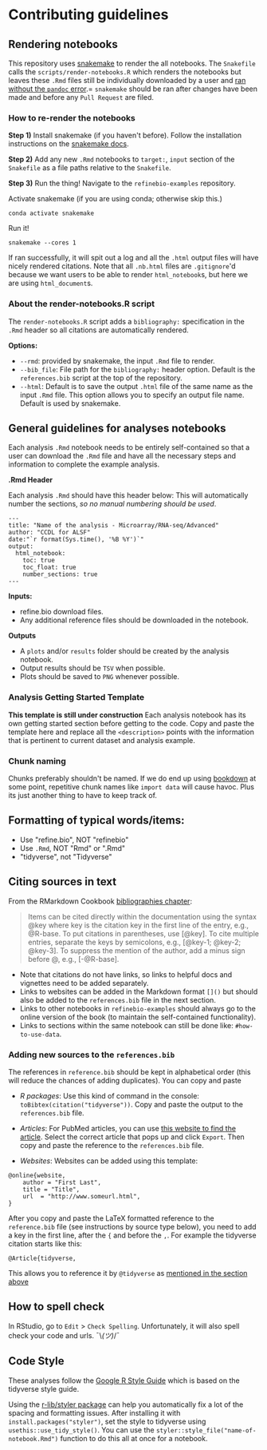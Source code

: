 
# Contributing guidelines

## Rendering notebooks

This repository uses [snakemake](https://snakemake.readthedocs.io/en/stable/getting_started/installation.html) to render the all notebooks.
The `Snakefile` calls the `scripts/render-notebooks.R` which renders the notebooks but leaves these `.Rmd` files still be individually downloaded by a user and [ran without the `pandoc` error](https://github.com/AlexsLemonade/refinebio-examples/pull/148#issuecomment-669170681).=
`snakemake` should be ran after changes have been made and before any `Pull Request` are filed.

### How to re-render the notebooks

**Step 1)** Install snakemake (if you haven't before).
Follow the installation instructions on the [snakemake docs](https://snakemake.readthedocs.io/en/stable/getting_started/installation.html).

**Step 2)** Add any new `.Rmd` notebooks to `target:`, `input` section of the `Snakefile` as a file paths relative to the `Snakefile`.

**Step 3)** Run the thing!
Navigate to the `refinebio-examples` repository.

Activate snakemake (if you are using conda; otherwise skip this.)
```
conda activate snakemake
```
Run it!
```
snakemake --cores 1
```
If ran successfully, it will spit out a log and all the `.html` output files will have nicely rendered citations.
Note that all `.nb.html` files are `.gitignore`'d because we want users to be able to render `html_notebook`s, but here we are using `html_document`s.

### About the render-notebooks.R script

The `render-notebooks.R` script adds a `bibliography:` specification in the `.Rmd` header so all citations are automatically rendered.

**Options:**
- `--rmd`: provided by snakemake, the input `.Rmd` file to render.   
- `--bib_file`: File path for the  `bibliography:` header option.
Default is the `references.bib` script at the top of the repository.  
- `--html`: Default is to save the output `.html` file of the same name as the input `.Rmd` file. This option allows you to specify an output file name. Default is used by snakemake.   

## General guidelines for analyses notebooks

Each analysis `.Rmd` notebook needs to be entirely self-contained so that a user can download the `.Rmd` file and have all the necessary steps and information to complete the example analysis.

**.Rmd Header**

Each analysis `.Rmd` should have this header below:
This will automatically number the sections, _so no manual numbering should be used_.

```
---
title: "Name of the analysis - Microarray/RNA-seq/Advanced"
author: "CCDL for ALSF"
date:"`r format(Sys.time(), '%B %Y')`"
output:   
  html_notebook:
    toc: true
    toc_float: true
    number_sections: true
---
```

**Inputs:**  

- refine.bio download files.  
- Any additional reference files should be downloaded in the notebook.  

**Outputs**  

- A `plots` and/or `results` folder should be created by the analysis notebook.  
- Output results should be `TSV` when possible.  
- Plots should be saved to `PNG` whenever possible.    

### Analysis Getting Started Template

**This template is still under construction**
Each analysis notebook has its own getting started section before getting to the code.
Copy and paste the template here and replace all the `<description>` points with the information that is pertinent to current dataset and analysis example.

### Chunk naming

Chunks preferably shouldn't be named.
If we do end up using [bookdown](https://bookdown.org/yihui/bookdown/) at some point, repetitive chunk names like `import data` will cause havoc.
Plus its just another thing to have to keep track of.

## Formatting of typical words/items:

  - Use "refine.bio", NOT "refinebio"
  - Use `.Rmd`,  NOT "Rmd" or ".Rmd"
  - "tidyverse", not "Tidyverse"

## Citing sources in text

From the RMarkdown Cookbook [bibliographies chapter](https://bookdown.org/yihui/rmarkdown-cookbook/bibliography.html):
> Items can be cited directly within the documentation using the syntax @key where key is the citation key in the first line of the entry, e.g., @R-base. To put citations in parentheses, use [@key]. To cite multiple entries, separate the keys by semicolons, e.g., [@key-1; @key-2; @key-3]. To suppress the mention of the author, add a minus sign before @, e.g., [-@R-base].

- Note that citations do not have links, so links to helpful docs and vignettes need to be added separately.
- Links to websites can be added in the Markdown format `[]()` but should also be added to the `references.bib` file in the next section.
- Links to other notebooks in `refinebio-examples` should always go to the online version of the book (to maintain the self-contained functionality).
- Links to sections within the same notebook can still be done like: `#how-to-use-data`.

### Adding new sources to the `references.bib`

The references in `reference.bib` should be kept in alphabetical order (this will reduce the chances of adding duplicates).
You can copy and paste

- _R packages_: Use this kind of command in the console: `toBibtex(citation("tidyverse"))`.
Copy and paste the output to the `references.bib` file.

- _Articles_: For PubMed articles, you can use [this website to find the article](https://www.bioinformatics.org/texmed/). Select the correct article that pops up and click `Export`. Then copy and paste the reference to the `references.bib` file.

- _Websites_: Websites can be added using this template:
```
@online{website,
    author = "First Last",
    title = "Title",
    url  = "http://www.someurl.html",
}
```

After you copy and paste the LaTeX formatted reference to the `reference.bib` file (see instructions by source type below), you need to add a key in the first line, after the `{` and before the `,`.
For example the tidyverse citation starts like this:

```
@Article{tidyverse,
```

This allows you to reference it by `@tidyverse` as [mentioned in the section above](#citing-sources-in-text)

## How to spell check

In RStudio, go to `Edit` > `Check Spelling`.
Unfortunately, it will also spell check your code and urls. ¯\\_(ツ)_/¯

## Code Style

These analyses follow the [Google R Style Guide](http://web.stanford.edu/class/cs109l/unrestricted/resources/google-style.html) which is based on the tidyverse style guide.

Using the [r-lib/styler package](https://github.com/r-lib/styler) can help you automatically fix a lot of the spacing and formatting issues.
After installing it with `install.packages("styler")`, set the style to tidyverse using `usethis::use_tidy_style()`.
You can use the `styler::style_file("name-of-notebook.Rmd")` function to do this all at once for a notebook.
